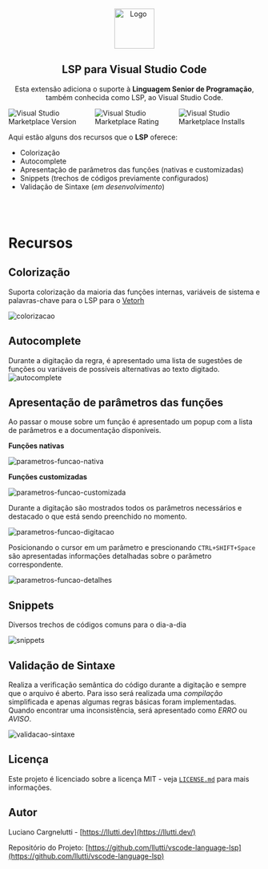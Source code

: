 
<br />
<p align="center">
  <a href="https://github.com/llutti/vscode-language-lsp">
    <img src="https://github.com/llutti/vscode-language-lsp/raw/main/images/icon.png" alt="Logo" width="80" height="80">
  </a>

  <h2 align="center">LSP para Visual Studio Code</h2>

  <p align="center">
    Esta extensão adiciona o suporte à <b>Linguagem Senior de Programação</b>, também conhecida como LSP, ao Visual Studio Code.
  </p>

  <div style="display:flex;gap:7px;justify-content:center;align-items:center;">
    <img alt="Visual Studio Marketplace Version" src="https://img.shields.io/visual-studio-marketplace/v/llutti.lsp">
    <!-- <img alt="Visual Studio Marketplace Rating (Stars)" src="https://img.shields.io/visual-studio-marketplace/stars/llutti.lsp"> -->
    <img alt="Visual Studio Marketplace Rating" src="https://img.shields.io/visual-studio-marketplace/r/llutti.lsp">
    <img alt="Visual Studio Marketplace Installs" src="https://img.shields.io/visual-studio-marketplace/i/llutti.lsp">
    <!-- <img alt="Visual Studio Marketplace Downloads" src="https://img.shields.io/visual-studio-marketplace/d/llutti.lsp"> -->
  </div>
</p>

Aqui estão alguns dos recursos que o **LSP** oferece:

* Colorização
* Autocomplete
* Apresentação de parâmetros das funções (nativas e customizadas)
* Snippets (trechos de códigos previamente configurados)
* Validação de Sintaxe (*em desenvolvimento*)

<br>
<br>

# **Recursos**

## Colorização

Suporta colorização da maioria das funções internas, variáveis de sistema e palavras-chave para o LSP para o [Vetorh](https://www.senior.com.br/)

 ![colorizacao](https://github.com/llutti/vscode-language-lsp/raw/main/screenshots/colorizacao.png)


## Autocomplete

Durante a digitação da regra, é apresentado uma lista de sugestões de funções ou variáveis de possíveis alternativas ao texto digitado.
 ![autocomplete](https://github.com/llutti/vscode-language-lsp/raw/main/screenshots/autocomplete.png)


## Apresentação de parâmetros das funções

Ao passar o mouse sobre um função é apresentado um popup com a lista de parâmetros e a documentação disponíveis.

**Funções nativas**

![parametros-funcao-nativa](https://github.com/llutti/vscode-language-lsp/raw/main/screenshots/parametros-funcao-nativa.png)

**Funções customizadas**

![parametros-funcao-customizada](https://github.com/llutti/vscode-language-lsp/raw/main/screenshots/parametros-funcao-customizada.png)

Durante a digitação são mostrados todos os parâmetros necessários e destacado o que está sendo preenchido no momento.

![parametros-funcao-digitacao](https://github.com/llutti/vscode-language-lsp/raw/main/screenshots/parametros-funcao-digitacao.png)

Posicionando o cursor em um parâmetro e prescionando `CTRL+SHIFT+Space` são apresentadas informações detalhadas sobre o parâmetro correspondente.

![parametros-funcao-detalhes](https://github.com/llutti/vscode-language-lsp/raw/main/screenshots/parametros-funcao-detalhes.png)


## Snippets

Diversos trechos de códigos comuns para o dia-a-dia

 ![snippets](https://github.com/llutti/vscode-language-lsp/raw/main/screenshots/snippets.png)

## Validação de Sintaxe

Realiza a verificação semântica do código durante a digitação e sempre que o arquivo é aberto. Para isso será realizada uma *compilação* simplificada e apenas algumas regras básicas foram implementadas. Quando encontrar uma inconsistência, será apresentado como *ERRO* ou *AVISO*.

 ![validacao-sintaxe](https://github.com/llutti/vscode-language-lsp/raw/main/screenshots/validacao-sintaxe.png)


## Licença

Este projeto é licenciado sobre a licença MIT - veja [`LICENSE.md`](https://github.com/llutti/vscode-language-lsp/raw/main/LICENSE.md) para mais informações.

## Autor

Luciano Cargnelutti - [https://llutti.dev](https://llutti.dev/)

Repositório do Projeto: [https://github.com/llutti/vscode-language-lsp](https://github.com/llutti/vscode-language-lsp)